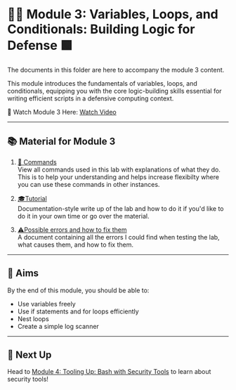 # 🔁💡 Module 3: Variables, Loops, and Conditionals: Building Logic for Defense 🟩

The documents in this folder are here to accompany the module 3 content.

This module introduces the fundamentals of variables, loops, and conditionals, equipping you with the core logic-building skills essential for writing efficient scripts in a defensive computing context.

🎥 Watch Module 3 Here: [Watch Video](https://www.youtube.com/watch?v=DwqlIa9ayCM&list=PLGPhFvIx6g8hdTP3fj2GV7qeISOUjYknL&index=3)

---

## 📚 Material for Module 3

1. [📖 Commands](./commands.md)  
   View all commands used in this lab with explanations of what they do.
   This is to help your understanding and helps increase flexibilty where you can use these commands in other instances.

3. [🎓Tutorial](./tutorial.md)  
   Documentation-style write up of the lab and how to do it if you'd like to do it in your own time or go over the material.

5. [⚠Possible errors and how to fix them](./errors.md)  
   A document containing all the errors I could find when testing the lab, what causes them, and how to fix them.

---

## 🎯 Aims

By the end of this module, you should be able to:
- Use variables freely
- Use if statements and for loops efficiently
- Nest loops
- Create a simple log scanner
---

## 🚀 Next Up

Head to [Module 4: Tooling Up: Bash with Security Tools](https://github.com/zominy/bash-cybersecurity-course/tree/main/Module%204%3A%20%20Tooling%20Up%3A%20Bash%20with%20Security%20Tools) to learn about security tools!

